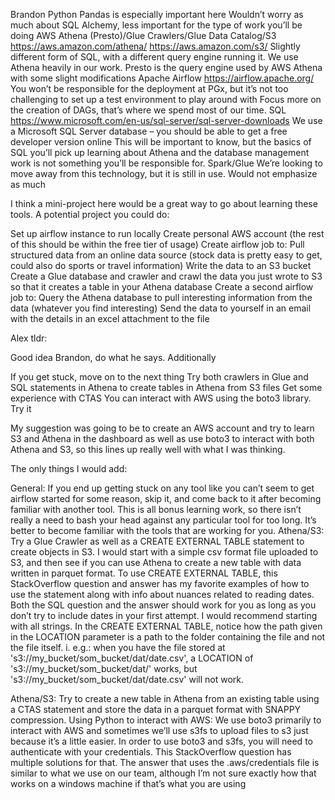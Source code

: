 Brandon
Python
Pandas is especially important here
Wouldn’t worry as much about SQL Alchemy, less important for the type of work you’ll be doing
AWS Athena (Presto)/Glue Crawlers/Glue Data Catalog/S3
https://aws.amazon.com/athena/
https://aws.amazon.com/s3/
Slightly different form of SQL, with a different query engine running it.
We use Athena heavily in our work. Presto is the query engine used by AWS Athena with some slight modifications
Apache Airflow
https://airflow.apache.org/
You won’t be responsible for the deployment at PGx, but it’s not too challenging to set up a test environment to play around with
Focus more on the creation of DAGs, that’s where we spend most of our time.
SQL
https://www.microsoft.com/en-us/sql-server/sql-server-downloads
We use a Microsoft SQL Server database – you should be able to get a free developer version online
This will be important to know, but the basics of SQL you’ll pick up learning about Athena and the database management work is not something you’ll be responsible for.
Spark/Glue
We’re looking to move away from this technology, but it is still in use. Would not emphasize as much
 

I think a mini-project here would be a great way to go about learning these tools. A potential project you could do:

Set up airflow instance to run locally
Create personal AWS account (the rest of this should be within the free tier of usage)
Create airflow job to:
Pull structured data from an online data source (stock data is pretty easy to get, could also do sports or travel information)
Write the data to an S3 bucket
Create a Glue database and crawler and crawl the data you just wrote to S3 so that it creates a table in your Athena database
Create a second airflow job to:
Query the Athena database to pull interesting information from the data (whatever you find interesting)
Send the data to yourself in an email with the details in an excel attachment to the file


Alex
tldr:

Good idea Brandon, do what he says. Additionally

If you get stuck, move on to the next thing
Try both crawlers in Glue and SQL statements in Athena to create tables in Athena from S3 files
Get some experience with CTAS
You can interact with AWS using the boto3 library. Try it
 

My suggestion was going to be to create an AWS account and try to learn S3 and Athena in the dashboard as well as use boto3 to interact with both Athena and S3, so this lines up really well with what I was thinking.

 

The only things I would add:

General: If you end up getting stuck on any tool like you can’t seem to get airflow started for some reason, skip it, and come back to it after becoming familiar with another tool. This is all bonus learning work, so there isn’t really a need to bash your head against any particular tool for too long. It’s better to become familiar with the tools that are working for you.
Athena/S3: Try a Glue Crawler as well as a CREATE EXTERNAL TABLE statement to create objects in S3. I would start with a simple csv format file uploaded to S3, and then see if you can use Athena to create a new table with data written in parquet format.
To use CREATE EXTERNAL TABLE, this StackOverflow question and answer has my favorite examples of how to use the statement along with info about nuances related to reading dates. Both the SQL question and the answer should work for you as long as you don’t try to include dates in your first attempt. I would recommend starting with all strings.
In the CREATE EXTERNAL TABLE, notice how the path given in the LOCATION parameter is a path to the folder containing the file and not the file itself.
                                                    i.     e.g.: when you have the file stored at 's3://my_bucket/som_bucket/dat/date.csv', a LOCATION of 's3://my_bucket/som_bucket/dat/' works, but 's3://my_bucket/som_bucket/dat/date.csv' will not work.

Athena/S3: Try to create a new table in Athena from an existing table using a CTAS statement and store the data in a parquet format with SNAPPY compression.
Using Python to interact with AWS: We use boto3 primarily to interact with AWS and sometimes we’ll use s3fs to upload files to s3 just because it’s a little easier.
In order to use boto3 and s3fs, you will need to authenticate with your credentials. This StackOverflow question has multiple solutions for that. The answer that uses the .aws/credentials file is similar to what we use on our team, although I’m not sure exactly how that works on a windows machine if that’s what you are using
